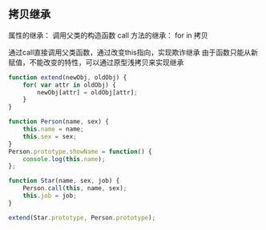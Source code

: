 ## 拷贝继承

属性的继承： 调用父类的构造函数 call
方法的继承： for in 拷贝

通过call直接调用父类函数，通过改变this指向，实现欺诈继承
由于函数只能从新赋值，不能改变的特性，可以通过原型浅拷贝来实现继承

```js
function extend(newObj, oldObj) {
    for( var attr in oldObj) {
        newObj[attr] = oldObj[attr];
    }
}

function Person(name, sex) {
    this.name = name;
    this.sex = sex;
}
Person.prototype.showName = function() {
    console.log(this.name);
};

function Star(name, sex, job) {
    Person.call(this, name, sex);
    this.job = job;
}

extend(Star.prototype, Person.prototype);
```

